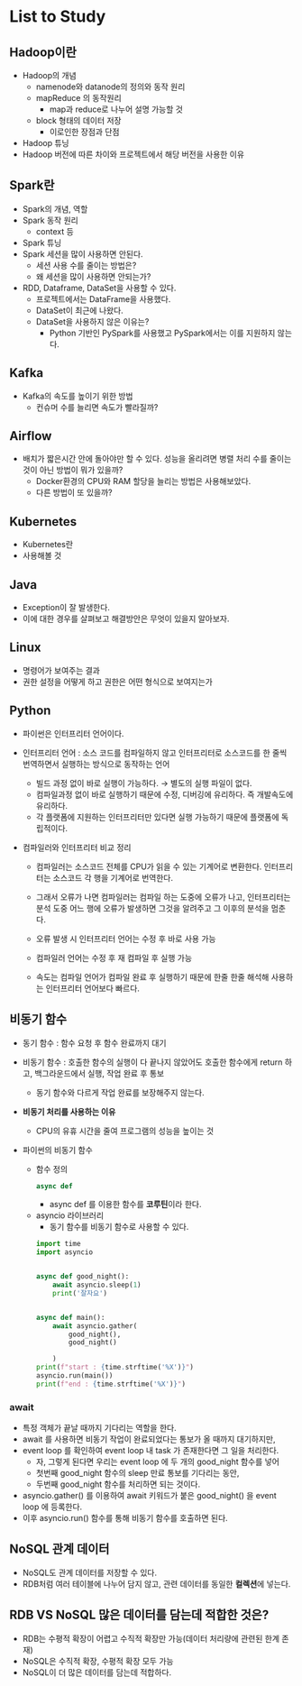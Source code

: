 # List to Study

## Hadoop이란
- Hadoop의 개념
    - namenode와 datanode의 정의와 동작 원리
    - mapReduce 의 동작원리
        - map과 reduce로 나누어 설명 가능할 것
    - block 형태의 데이터 저장
        - 이로인한 장점과 단점
- Hadoop 튜닝
- Hadoop 버전에 따른 차이와 프로젝트에서 해당 버전을 사용한 이유

## Spark란
- Spark의 개념, 역할
- Spark 동작 원리
    - context 등
- Spark 튜닝
- Spark 세션을 많이 사용하면 안된다.
    - 세션 사용 수를 줄이는 방법은?
    - 왜 세션을 많이 사용하면 안되는가?
- RDD, Dataframe, DataSet을 사용할 수 있다.
    - 프로젝트에서는 DataFrame을 사용했다.
    - DataSet이 최근에 나왔다.
    - DataSet을 사용하지 않은 이유는?
        - Python 기반인 PySpark를 사용했고 PySpark에서는 이를 지원하지 않는다.

## Kafka
- Kafka의 속도를 높이기 위한 방법
    - 컨슈머 수를 늘리면 속도가 빨라질까?

## Airflow
- 배치가 짧은시간 안에 돌아야만 할 수 있다. 성능을 올리려면 병렬 처리 수를 줄이는 것이 아닌 방법이 뭐가 있을까?
    - Docker환경의 CPU와 RAM 할당을 늘리는 방법은 사용해보았다.
    - 다른 방법이 또 있을까?

## Kubernetes
- Kubernetes란
- 사용해볼 것

## Java
- Exception이 잘 발생한다.
- 이에 대한 경우를 살펴보고 해결방안은 무엇이 있을지 알아보자.

## Linux
- 명령어가 보여주는 결과
- 권한 설정을 어떻게 하고 권한은 어떤 형식으로 보여지는가

## Python
- 파이썬은 인터프리터 언어이다.
- 인터프리터 언어 : 소스 코드를 컴파일하지 않고 인터프리터로 소스코드를 한 줄씩 번역하면서 실행하는 방식으로 동작하는 언어
    - 빌드 과정 없이 바로 실행이 가능하다. → 별도의 실행 파일이 없다.
    - 컴파일과정 없이 바로 실행하기 때문에 수정, 디버깅에 유리하다. 즉 개발속도에 유리하다.
    - 각 플랫폼에 지원하는 인터프리터만 있다면 실행 가능하기 때문에 플랫폼에 독립적이다.

- 컴파일러와 인터프리터 비교 정리
    - 컴파일러는 소스코드 전체를 CPU가 읽을 수 있는 기계어로 변환한다. 인터프리터는 소스코드 각 행을 기계어로 번역한다.
    - 그래서 오류가 나면 컴파일러는 컴파일 하는 도중에 오류가 나고, 인터프리터는 분석 도중 어느 행에 오류가 발생하면 그것을 알려주고 그 이후의 분석을 멈춘다.

    - 오류 발생 시 인터프리터 언어는 수정 후 바로 사용 가능
    - 컴파일러 언어는 수정 후 재 컴파일 후 실행 가능

    - 속도는 컴파일 언어가 컴파일 완료 후 실행하기 때문에 한줄 한줄 해석해 사용하는 인터프리터 언어보다 빠르다.

## 비동기 함수
- 동기 함수 : 함수 요청 후 함수 완료까지 대기
- 비동기 함수 : 호출한 함수의 실행이 다 끝나지 않았어도 호출한 함수에게 return 하고, 백그라운드에서 실행, 작업 완료 후 통보
    - 동기 함수와 다르게 작업 완료를 보장해주지 않는다.
- **비동기 처리를 사용하는 이유**
    - CPU의 유휴 시간을 줄여 프로그램의 성능을 높이는 것

- 파이썬의 비동기 함수
    - 함수 정의
        ```python
        async def
        ```
        - async def 를 이용한 함수를 **코루틴**이라 한다.
    - asyncio 라이브러리
        - 동기 함수를 비동기 함수로 사용할 수 있다.
        ```python
        import time
        import asyncio


        async def good_night():
            await asyncio.sleep(1)
            print('잘자요')


        async def main():
            await asyncio.gather(
                good_night(),
                good_night()

            )
        print(f"start : {time.strftime('%X')}")
        asyncio.run(main())
        print(f"end : {time.strftime('%X')}")
        ```
### await
- 특정 객체가 끝날 때까지 기다리는 역할을 한다.
- await 를 사용하면 비동기 작업이 완료되었다는 통보가 올 때까지 대기하지만,
- event loop 를 확인하여 event loop 내 task 가 존재한다면 그 일을 처리한다.
    - 자, 그렇게 된다면 우리는 event loop 에 두 개의 good_night 함수를 넣어
    - 첫번째 good_night 함수의 sleep 만료 통보를 기다리는 동안,
    - 두번째 good_night 함수를 처리하면 되는 것이다.
- asyncio.gather() 를 이용하여 await 키워드가 붙은 good_night() 을 event loop 에 등록한다.
- 이후 asyncio.run() 함수를 통해 비동기 함수를 호출하면 된다.

## NoSQL 관계 데이터
- NoSQL도 관계 데이터를 저장할 수 있다.
- RDB처럼 여러 테이블에 나누어 담지 않고, 관련 데이터를 동일한 **컬렉션**에 넣는다.

## RDB VS NoSQL 많은 데이터를 담는데 적합한 것은?
- RDB는 수평적 확장이 어렵고 수직적 확장만 가능(데이터 처리량에 관련된 한계 존재)
- NoSQL은 수직적 확장, 수평적 확장 모두 가능
- NoSQL이 더 많은 데이터를 담는데 적합하다.